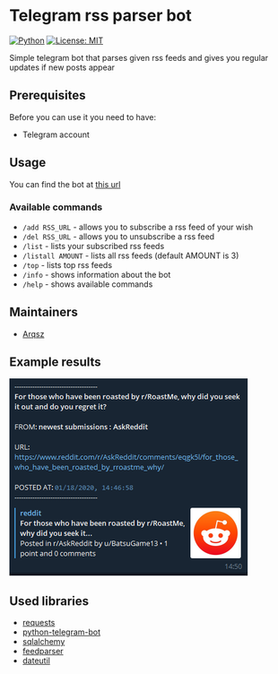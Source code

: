# Telegram rss parser bot

[![Python](https://img.shields.io/badge/python-3.6%20%7C%203.7%20%7C%203.8-blue?style=flat&logo=appveyor)](https://www.python.org/)
[![License: MIT](https://img.shields.io/badge/license-MIT-brightgreen?style=flat&logo=appveyor)](https://choosealicense.com/licenses/mit/)
<br>

Simple telegram bot that parses given rss feeds and gives you regular updates if new posts appear

## Prerequisites

Before you can use it you need to have:
* Telegram account

## Usage 

You can find the bot at [this url](https://t.me/rssparser_bot)

### Available commands

* `/add RSS_URL` - allows you to subscribe a rss feed of your wish
* `/del RSS_URL` - allows you to unsubscribe a rss feed
* `/list` - lists your subscribed rss feeds
* `/listall AMOUNT` - lists all rss feeds (default AMOUNT is 3)
* `/top` - lists top rss feeds
* `/info` - shows information about the bot
* `/help` - shows available commands

## Maintainers

* [Arqsz](https://github.com/TheArqsz)

## Example results
![Telegram view](telegram_view.png)

## Used libraries

* [requests](https://2.python-requests.org/en/master/)
* [python-telegram-bot](https://python-telegram-bot.org/)
* [sqlalchemy](https://www.sqlalchemy.org/)
* [feedparser](https://pythonhosted.org/feedparser/)
* [dateutil](https://dateutil.readthedocs.io/en/stable/)
